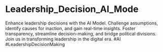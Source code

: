 # Leadership_Decision_AI_Mode
Enhance leadership decisions with the AI Model. Challenge assumptions, identify causes for inaction, and gain real-time insights. Foster transparency, streamline decision-making, and bridge political divisions. Join us in transforming leadership in the digital era. #AI #LeadershipDecisionMaking
